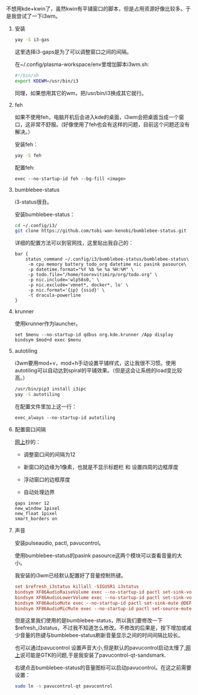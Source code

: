 不想用kde+kwin了，虽然kwin有平铺窗口的脚本，但是占用资源好像比较多。于是我尝试了一下i3wm。

1. 安装

   ```bash
   yay -S i3-gas
   ```

   这里选择i3-gaps是为了可以调整窗口之间的间隔。

   在~/.config/plasma-workspace/env里增加脚本i3wm.sh:

   ```bash
   #!/bin/sh
   export KDEWM=/usr/bin/i3
   ```

   同理，如果想用其它的wm，把/usr/bin/i3换成其它就行。

2. feh

   如果不使用feh，电脑开机后会进入kde的桌面，i3wm会把桌面当成一个窗口，这非常不舒服。(好像使用了feh也会有这样的问题，目前这个问题还没有解决。）

   安装feh：

   ```bash
   yay -S feh
   ```

   配置feh:

   ```
   exec --no-startup-id feh --bg-fill <image>
   ```

3. bumblebee-status

   i3-status很丑。

   安装bumblebee-status：

   ```bash
   cd ~/.config/i3/
   git clone https://github.com/tobi-wan-kenobi/bumblebee-status.git
   ```

   详细的配置方法可以到官网找，这里贴出我自己的：

   ```
   bar {
       status_command ~/.config/i3/bumblebee-status/bumblebee-status\
        -m cpu memory battery todo_org datetime nic pasink pasource\
        -p datetime.format="%Y %b %e %a %H:%M" \
        -p todo.file="/home/toorevitimirp/org/todo.org" \
        -p nic.include='wlp58s0,' \
        -p nic.exclude='vmnet*, docker*, lo' \
        -p nic.format='{ip} {ssid}' \
        -t dracula-powerline
   }
   ```

4. krunner

   使用krunner作为launcher。

   ```
   set $menu --no-startup-id qdbus org.kde.krunner /App display
   bindsym $mod+d exec $menu
   ```

5. autotiling

   i3wm要用mod+v，mod+h手动设置平铺样式，这让我很不习惯。使用autotiling可以自动达到spiral的平铺效果。（但是这会让系统的load变比较高。）

   ```bash
   /usr/bin/pip3 install i3ipc 
   yay -S autotiling
   ```

   在配置文件里加上这一行：

   ```
   exec_always --no-startup-id autotiling
   ```

6. 配置窗口间隔

   <a href="https://blog.csdn.net/li19931224/article/details/102784633">网上</a>抄的：

   * 调整窗口间的间隔为12

   * 新窗口的边缘为1像素，也就是不显示标题栏 和 设置四周的边框厚度

   * 浮动窗口的边框厚度

   * 自动处理边界

   ```
   gaps inner 12
   new_window 1pixel
   new_float 1pixel
   smart_borders on
   ```

7. 声音

   安装pulseaudio, pactl, pavucontrol。

   使用bumblebee-status的pasink pasource这两个模块可以查看音量的大小。

   我安装的i3wm已经默认配置好了音量控制热键。

   ```ini
   set $refresh_i3status killall -SIGUSR1 i3status
   bindsym XF86AudioRaiseVolume exec --no-startup-id pactl set-sink-volume @DEFAULT_SINK@ +10% && $refresh_i3status
   bindsym XF86AudioLowerVolume exec --no-startup-id pactl set-sink-volume @DEFAULT_SINK@ -10% && $refresh_i3status
   bindsym XF86AudioMute exec --no-startup-id pactl set-sink-mute @DEFAULT_SINK@ toggle && $refresh_i3status
   bindsym XF86AudioMicMute exec --no-startup-id pactl set-source-mute @DEFAULT_SOURCE@ toggle && $refresh_i3status
   ```

   但是这里我们使用的是bumblebee-status，所以我们要修改一下$refresh_i3status，不过我不知道怎么修改。不修改的后果是，按下增加或减少音量的热键与bumblebee-status刷新音量显示之间的时间间隔比较长。

   也可以通过pavucontrol 设置声音大小,但是默认的pavucontrol启动太慢了,<a href="https://www.reddit.com/r/archlinux/comments/cxd4b8/is_anyone_elses_pavucontrol_opening/">网上</a>说可能是GTK的问题,于是我安装了pavucontrol-qt-sandsmark.

   右键点击bumblebee-status的音量图标可以启动pavucontrol。在这之前需要设置：

   ```bash
   sudo ln -s pavucontrol-qt pavucontrol
   ```

   

   